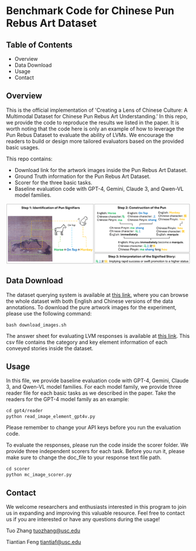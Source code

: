 # Benchmark Code for Chinese Pun Rebus Art Dataset

## Table of Contents
* Overview
* Data Download
* Usage
* Contact

## Overview
This is the official implementation of 'Creating a Lens of Chinese Culture: A Multimodal Dataset for Chinese Pun Rebus Art Understanding.' In this repo, we provide the code to reproduce the results we listed in the paper. It is worth noting that the code here is only an example of how to leverage the Pun Rebus Dataset to evaluate the ability of LVMs. We encourage the readers to build or design more tailored evaluators based on the provided basic usages.

This repo contains:
* Download link for the artwork images inside the Pun Rebus Art Dataset.
* Ground Truth information for the Pun Rebus Art Dataset.
* Scorer for the three basic tasks.
* Baseline evaluation code with GPT-4, Gemini, Claude 3, and Qwen-VL model families.


<div align="center">
 <img src="cot-1.png" width="1000px">
</div>


## Data Download
The dataset querying system is available at [this link](http://niyibin.org/punrebus/punrebus_main_en.php), where you can browse the whole dataset with both English and Chinese versions of the data annotations. To download the pure artwork images for the experiment, please use the following command:
```
bash download_images.sh
```
The answer sheet for evaluating LVM responses is available at [this link](https://github.com/zhang-tuo-pdf/Pun-Rebus-Art-Benchmark/blob/main/scorer/answer_sheet_w_element.csv). This csv file contains the category and key element information of each conveyed stories inside the dataset.

## Usage
In this file, we provide baseline evaluation code with GPT-4, Gemini, Claude 3, and Qwen-VL model families. For each model family, we provide three reader file for each basic tasks as we described in the paper. Take the readers for the GPT-4 model family as an example:
```
cd gpt4/reader
python read_image_element_gpt4v.py
```
Please remember to change your API keys before you run the evaluation code.

To evaluate the responses, please run the code inside the scorer folder. We provide three independent scorers for each task. Before you run it, please make sure to change the doc_file to your response text file path.
```
cd scorer
python mc_image_scorer.py
```

## Contact
We welcome researchers and enthusiasts interested in this program to join us in expanding and improving this valuable resource. Feel free to contact us if you are interested or have any questions during the usage!

Tuo Zhang tuozhang@usc.edu

Tiantian Feng tiantiaf@usc.edu


